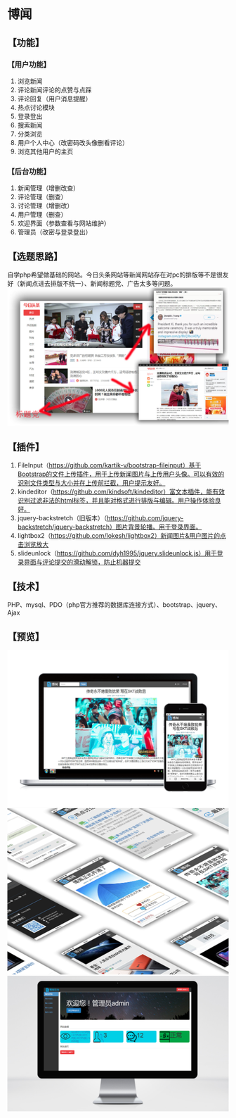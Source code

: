 # 博闻 #
## 【功能】 ##
### 【用户功能】 ###
1. 浏览新闻
1. 评论新闻评论的点赞与点踩
1. 评论回复（用户消息提醒）
1. 热点讨论模块
1. 登录登出
1. 搜索新闻
1. 分类浏览
1. 用户个人中心（改密码改头像删看评论）
1. 浏览其他用户的主页
### 【后台功能】 ###
1. 新闻管理（增删改查）
1. 评论管理（删查）
1. 讨论管理（增删改）
1. 用户管理（删查）
1. 欢迎界面（参数查看与网站维护）
1. 管理员（改密与登录登出）
## 【选题思路】 ##
自学php希望做基础的网站。今日头条网站等新闻网站存在对pc的排版等不是很友好（新闻点进去排版不统一）、新闻标题党、广告太多等问题。
 ![image](https://github.com/poer44/bowen-news/blob/master/raw/master/image-folder/4.jpg?raw=true)
## 【插件】 ##
1. FileInput（https://github.com/kartik-v/bootstrap-fileinput）基于Bootstrap的文件上传插件，用于上传新闻图片与上传用户头像。可以有效的识别文件类型与大小并在上传前拦截，用户提示友好。
1. kindeditor（https://github.com/kindsoft/kindeditor）富文本插件，能有效识别过滤非法的html标签，并且能对格式进行排版与编辑。用户操作体验良好。
1. jquery-backstretch（旧版本）（https://github.com/jquery-backstretch/jquery-backstretch）图片背景轮播。用于登录界面。
1. lightbox2（https://github.com/lokesh/lightbox2）新闻图片&用户图片的点击浏览放大
1. slideunlock（https://github.com/dyh1995/jquery.slideunlock.js）用于登录界面与评论提交的滑动解锁，防止机器提交
## 【技术】 ##
PHP、mysql、PDO（php官方推荐的数据库连接方式）、bootstrap、jquery、Ajax
## 【预览】 ##
 ![image](https://github.com/poer44/bowen-news/blob/master/raw/master/image-folder/1.jpg?raw=true)
 ![image](https://github.com/poer44/bowen-news/blob/master/raw/master/image-folder/2.jpg?raw=true)
 ![image](https://github.com/poer44/bowen-news/blob/master/raw/master/image-folder/3.jpg?raw=true)
 




